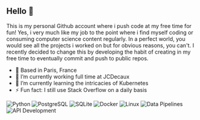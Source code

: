 ## Hello 👋

This is my personal Github account where i push code at my free time for fun! Yes, i very much like my job to the point where i find myself coding or consuming computer science content regularly. In a perfect world, you would see all the projects i worked on but for obvious reasons, you can't. I recently decided to change this by developing the habit of creating in my free time to eventually commit and push to public repos.

- 📍​ Based in Paris, France
- 🏢 I’m currently working full time at JCDecaux
- 🌱 I’m currently learning the intricacies of Kubernetes 
- ⚡ Fun fact: I still use Stack Overflow on a daily basis

<p>
  <img alt="Python" src="https://img.shields.io/badge/-Python-3776AB?style=flat-square&logo=python&logoColor=white" />
  <img alt="PostgreSQL" src="https://img.shields.io/badge/-PostgreSQL-336791?style=flat-square&logo=postgresql&logoColor=white" />
  <img alt="SQLite" src="https://img.shields.io/badge/-SQLite-003B57?style=flat-square&logo=sqlite&logoColor=white" />
  <img alt="Docker" src="https://img.shields.io/badge/-Docker-2496ED?style=flat-square&logo=docker&logoColor=white" />
  <img alt="Linux" src="https://img.shields.io/badge/-Linux-FCC624?style=flat-square&logo=linux&logoColor=black" />
  <img alt="Data Pipelines" src="https://img.shields.io/badge/-Data%20Pipelines-FF6B6B?style=flat-square&logo=apache-airflow&logoColor=white" />
  <img alt="API Development" src="https://img.shields.io/badge/-API%20Development-009688?style=flat-square&logo=fastapi&logoColor=white" />
</p>

